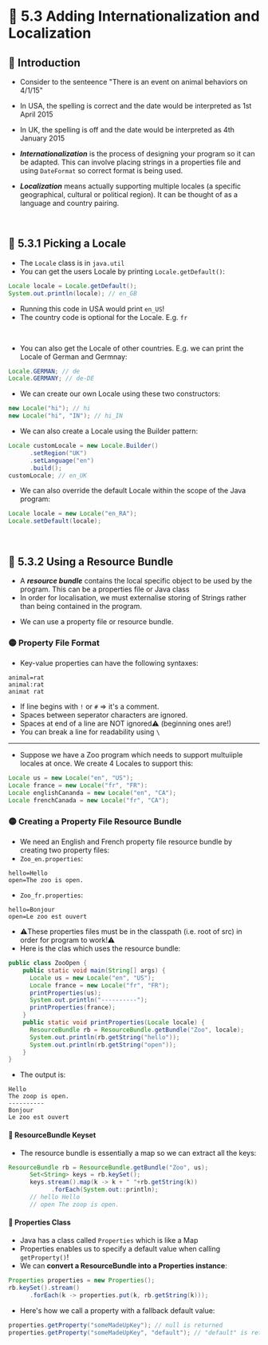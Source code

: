<link href="../../styles.css" rel="stylesheet"></link>

# 🧠 5.3 Adding Internationalization and Localization

## 🔴 Introduction

* Consider to the senteence "There is an event on animal behaviors on 4/1/15"
* In USA, the spelling is correct and the date would be interpreted as 1st April 2015
* In UK, the spelling is off and the date would be interpreted as 4th January 2015

* ***Internationalization*** is the process of designing your program so it can be adapted. This can involve placing strings in a properties file and using `DateFormat` so correct format is being used.

* ***Localization*** means actually supporting multiple locales (a specific geographical, cultural or political region). It can be thought of as a language and country pairing.

<br>

## 🔴 5.3.1 Picking a Locale


* The `Locale` class is in `java.util`
* You can get the users Locale by printing `Locale.getDefault()`:
```java
Locale locale = Locale.getDefault();
System.out.println(locale); // en_GB		
```
* Running this code in USA would print `en_US`!
* The country code is optional for the Locale. E.g. `fr`

<br>

* You can also get the Locale of other countries. E.g. we can print the Locale of German and Germnay:
```java
Locale.GERMAN; // de
Locale.GERMANY; // de-DE
```

* We can create our own Locale using these two constructors:
```java
new Locale("hi"); // hi
new Locale("hi", "IN"); // hi_IN
```

* We can also create a Locale using the Builder pattern:
```java
Locale customLocale = new Locale.Builder()
      .setRegion("UK")
      .setLanguage("en")
      .build();
customLocale; // en_UK
```

* We can also override the default Locale within the scope of the Java program:
```java
Locale locale = new Locale("en_RA");
Locale.setDefault(locale);
```


<br>

## 🔴 5.3.2 Using a Resource Bundle
* A ***resource bundle*** contains the local specific object to be used by the program. This can be a properties file or Java class
* In order for localisation, we must externalise storing of Strings rather than being contained in the program.
- We can use a property file or resource bundle.


### 🟡 Property File Format
* Key-value properties can have the following syntaxes:
```properties
animal=rat
animal:rat
animat rat
```
* If line begins with `!` or `#` => it's a comment.
* Spaces between seperator characters are ignored.
* Spaces at end of a line are NOT ignored⚠️ (beginning ones are!)
* You can break a line for readability using `\`


<hr>

* Suppose we have a Zoo program which needs to support multuiiple locales at once. We create 4 Locales to support this:
```java
Locale us = new Locale("en", "US");
Locale france = new Locale("fr", "FR"):
Locale englishCananda = new Locale("en", "CA");
Locale frenchCanada = new Locale("fr", "CA");
```

### 🟡 Creating a Property File Resource Bundle

* We need an English and French property file resource bundle by creating two property files:
* `Zoo_en.properties`: 
```properties
hello=Hello
open=The zoo is open.
```
* `Zoo_fr.properties`:
```properties
hello=Bonjour
open=Le zoo est ouvert
```
* ⚠️These properties files must be in the classpath (i.e. root of src) in order for program to work!⚠️
* Here is the clas which uses the resource bundle:
```java
public class ZooOpen {
    public static void main(String[] args) {
      Locale us = new Locale("en", "US");
      Locale france = new Locale("fr", "FR");
      printProperties(us);
      System.out.println("----------");
      printProperties(france);
    }
    public static void printProperties(Locale locale) {
      ResourceBundle rb = ResourceBundle.getBundle("Zoo", locale);
      System.out.println(rb.getString("hello"));
      System.out.println(rb.getString("open"));
    }
}
```
* The output is:
```console
Hello
The zoop is open.
----------
Bonjour
Le zoo est ouvert
```

#### 🍏 ResourceBundle Keyset

* The resource bundle is essentially a map so we can extract all the keys:
```java
ResourceBundle rb = ResourceBundle.getBundle("Zoo", us);
      Set<String> keys = rb.keySet();
      keys.stream().map(k -> k + " "+rb.getString(k))
            .forEach(System.out::println);
      // hello Hello
      // open The zoop is open.
```

#### 🍏 Properties Class
* Java has a class called `Properties` which is like a Map
* Properties enables us to specify a default value when calling `getProperty()`!
* We can **convert a ResourceBundle into a Properties instance**:
```java
Properties properties = new Properties();
rb.keySet().stream()
      .forEach(k -> properties.put(k, rb.getString(k)));
```
* Here's how we call a property with a fallback default value:
```java
properties.getProperty("someMadeUpKey"); // null is returned
properties.getProperty("someMadeUpKey", "default"); // "default" is returned!
```